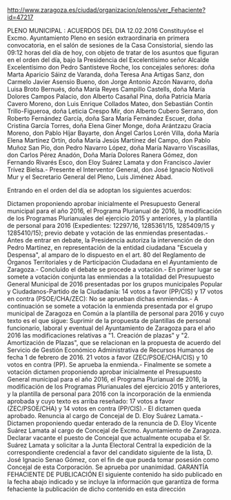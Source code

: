 http://www.zaragoza.es/ciudad/organizacion/plenos/ver_Fehaciente?id=47217

PLENO MUNICIPAL : ACUERDOS DEL DIA 12.02.2016
Constituyóse el Excmo. Ayuntamiento Pleno en sesión extraordinaria en primera convocatoria, en el salón de sesiones de la Casa Consistorial, siendo las 09:12 horas del día de hoy, con objeto de tratar de los asuntos que figuran en el orden del día, bajo la Presidencia del Excelentísimo señor Alcalde Excelentísimo don Pedro Santisteve Roche, los concejales señores: doña Marta Aparicio Sáinz de Varanda, doña Teresa Ana Artigas Sanz, don Carmelo Javier Asensio Bueno, don Jorge Antonio Azcón Navarro, doña Luisa Broto Bernués, doña María Reyes Campillo Castells, doña María Dolores Campos Palacio, don Alberto Casañal Pina, doña Patricia María Cavero Moreno, don Luis Enrique Collados Mateo, don Sebastián Contín Trillo-Figueroa, doña Leticia Crespo Mir, don Alberto Cubero Serrano, don Roberto Fernández García, doña Sara María Fernández Escuer, doña Cristina García Torres, doña Elena Giner Monge, doña Arántzazu Gracia Moreno, don Pablo Híjar Bayarte, don Ángel Carlos Lorén Villa, doña María Elena Martínez Ortín, doña María Jesús Martínez del Campo, don Pablo Muñoz San Pío, don Pedro Navarro López, doña María Navarro Viscasillas, don Carlos Pérez Anadón, Doña María Dolores Ranera Gómez, don Fernando Rivarés Esco, don Eloy Suárez Lamata y don Francisco Javier Trívez Bielsa.- Presente el Interventor General, don José Ignacio Notivoli Mur y el Secretario General del Pleno, Luis Jiménez Abad.

Entrando en el orden del día se adoptan los siguientes acuerdos:

Dictamen proponiendo aprobar inicialmente el Presupuesto General municipal para el año 2016, el Programa Plurianual de 2016, la modificación de los Programas Plurianuales del ejercicio 2015 y anteriores, y la plantilla de personal para 2016 (Expedientes: 12297/16, 1285361/15, 1285409/15 y 1285410/15); previo debate y votación de las enmiendas presentadas.- Antes de entrar en debate, la Presidencia autoriza la intervención de don Pedro Martínez, en representación de la entidad ciudadana "Escuela y Despensa", al amparo de lo dispuesto en el art. 80 del Reglamento de Órganos Territoriales y de Participación Ciudadana en el Ayuntamiento de Zaragoza.- Concluido el debate se procede a votación.- En primer lugar se somete a votación conjunta las enmiendas a la totalidad del Presupuesto General Municipal de 2016 presentadas por los grupos municipales Popular y Ciudadanos-Partido de la Ciudadanía: 14 votos a favor (PP/CIS) y 17 votos en contra (PSOE/CHA/ZEC): No se aprueban dichas enmiendas.- A continuación se somete a votación la enmienda presentada por el grupo municipal de Zaragoza en Común a la plantilla de personal para 2016 y cuyo texto es el que sigue: Suprimir de la propuesta de plantillas de personal funcionario, laboral y eventual del Ayuntamiento de Zaragoza para el año 2016 las modificaciones relativas a "1. Creación de plazas" y "2. Amortización de Plazas", que se relacionan en la propuesta de acuerdo del Servicio de Gestión Económico Administrativa de Recursos Humanos de fecha 1 de febrero de 2016. 21 votos a favor (ZEC/PSOE/CHA/CIS) y 10 votos en contra (PP). Se aprueba la enmienda.- Finalmente se somete a votación dictamen proponiendo aprobar inicialmente el Presupuesto General municipal para el año 2016, el Programa Plurianual de 2016, la modificación de los Programas Plurianuales del ejercicio 2015 y anteriores, y la plantilla de personal para 2016 con la incorporación de la enmienda aprobada y cuyo texto es arriba reseñado: 17 votos a favor (ZEC/PSOE/CHA) y 14 votos en contra (PP/CIS).- El dictamen queda aprobado.
Renuncia al cargo de Concejal de D. Eloy Suárez Lamata.- Dictamen proponiendo quedar enterado de la renuncia de D. Eloy Vicente Suárez Lamata al cargo de Concejal de Excmo. Ayuntamiento de Zaragoza. Declarar vacante el puesto de Concejal que actualmente ocupaba el Sr. Suárez Lamata y solicitar a la Junta Electoral Central la expedición de la correspondiente credencial a favor del candidato siguiente de la lista, D. José Ignacio Senao Gómez, con el fin de que pueda tomar posesión como Concejal de esta Corporación. Se aprueba por unanimidad.
GARANTÍA FEHACIENTE DE PUBLICACIÓN
El siguiente contenido ha sido publicado en la fecha abajo indicado y se incluye la información que garantiza de forma fehaciente la publicación de dicho contenido en esta dirección

